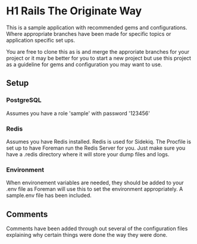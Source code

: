 # H1 Rails The Originate Way

This is a sample application with recommended gems and configurations. Where appropriate branches have been made for specific topics or application specific set ups.

You are free to clone this as is and merge the approriate branches for your project or it may be better for you to start a new project but use this project as a guideline for gems and configuration you may want to use.

## Setup

### PostgreSQL

Assumes you have a role 'sample' with password '123456'

### Redis

Assumes you have Redis installed. Redis is used for Sidekiq. The Procfile is set up to have Foreman run the Redis Server for you. Just make sure you have a .redis directory where it will store your dump files and logs.

### Environment

When environement variables are needed, they should be added to your .env file as Foreman will use this to set the environment appropriately. A sample.env file has been included.

## Comments

Comments have been added through out several of the configuration files explaining why certain things were done the way they were done.

